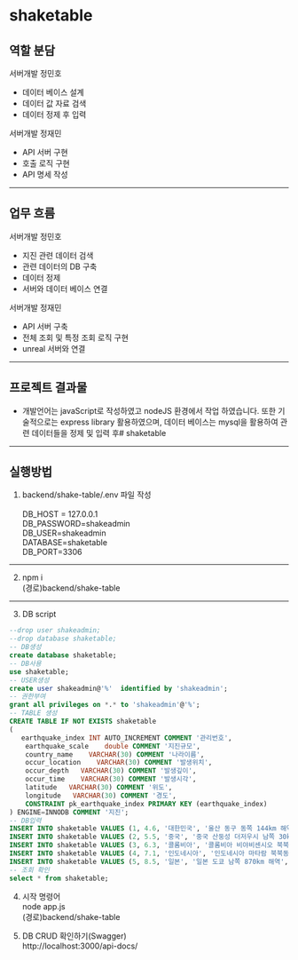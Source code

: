 # shaketable

## 역할 분담 
서버개발 정민호
- 데이터 베이스 설계
- 데이터 값 자료 검색
- 데이터 정제 후 입력
  
서버개발 정재민
- API 서버 구현
- 호출 로직 구현
- API 명세 작성
---
## 업무 흐름
서버개발 정민호
- 지진 관련 데이터 검색
- 관련 데이터의 DB 구축
- 데이터 정제
- 서버와 데이터 베이스 연결

서버개발 정재민
- API 서버 구축
- 전체 조회 및 특정 조회 로직 구현
- unreal 서버와 연결
---
## 프로젝트 결과물
- 개발언어는 javaScript로 작성하였고 nodeJS 환경에서 작업 하였습니다. 
또한 기술적으로는 express library 활용하였으며, 데이터 베이스는 mysql을 활용하여 관련 데이터들을 정제 및 입력 후# shaketable
--- 
## 실행방법
1. backend/shake-table/.env 파일 작성<br><br>
DB_HOST = 127.0.0.1 <br>
DB_PASSWORD=shakeadmin<br>
DB_USER=shakeadmin<br>
DATABASE=shaketable<br>
DB_PORT=3306<br>
---
2. npm i <br>
(경로)backend/shake-table
---
3. DB script<br>
```sql
--drop user shakeadmin; 
--drop database shaketable;
-- DB생성
create database shaketable;
-- DB사용
use shaketable;
-- USER생성
create user shakeadmin@'%'  identified by 'shakeadmin';
-- 권한부여
grant all privileges on *.* to 'shakeadmin'@'%';
-- TABLE 생성
CREATE TABLE IF NOT EXISTS shaketable
(
   earthquake_index INT AUTO_INCREMENT COMMENT '관리번호',
    earthquake_scale    double COMMENT '지진규모',
    country_name    VARCHAR(30) COMMENT '나라이름',
    occur_location    VARCHAR(30) COMMENT '발생위치',
    occur_depth   VARCHAR(30) COMMENT '발생깊이',
    occur_time    VARCHAR(30) COMMENT '발생시각',
    latitude   VARCHAR(30) COMMENT '위도',
    longitude   VARCHAR(30) COMMENT '경도',
    CONSTRAINT pk_earthquake_index PRIMARY KEY (earthquake_index)
) ENGINE=INNODB COMMENT '지진';
-- DB입력
INSERT INTO shaketable VALUES (1, 4.6, '대한민국', '울산 동구 동쪽 144km 해역', '10km', '2022/09/19 20:40:11', '35.40N', '131.00E');
INSERT INTO shaketable VALUES (2, 5.5, '중국', '중국 산둥성 더저우시 남쪽 30km 지역', '10km', '2023/08/06 03:33:00', '37.16N', '116.34E');
INSERT INTO shaketable VALUES (3, 6.3, '콜롬비아', '콜롬비아 비야비센시오 북북동쪽 34km 지역', '10km', '2023/08/18 02:04:49', '4.42N', '73.51W');
INSERT INTO shaketable VALUES (4, 7.1, '인도네시아', '인도네시아 마타람 북북동쪽 207km 해역', '516km', '2023/08/29 04:55:32', '6.78S', '116.57E');
INSERT INTO shaketable VALUES (5, 8.5, '일본', '일본 도쿄 남쪽 870km 해역', '10km', '2015/05/30 20:24:00', '27.90N', '140.80E');
-- 조회 확인
select * from shaketable;
```
4. 시작 명령어<br>
node app.js <br>
(경로)backend/shake-table

5. DB CRUD 확인하기(Swagger)<br>
http://localhost:3000/api-docs/

